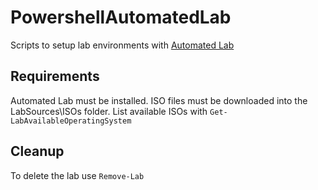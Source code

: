 # PowershellAutomatedLab
Scripts to setup lab environments with [Automated Lab](https://automatedlab.org/en/latest/)

## Requirements
Automated Lab must be installed.  ISO files must be downloaded into the LabSources\ISOs folder.
List available ISOs with `Get-LabAvailableOperatingSystem`

## Cleanup
To delete the lab use `Remove-Lab`